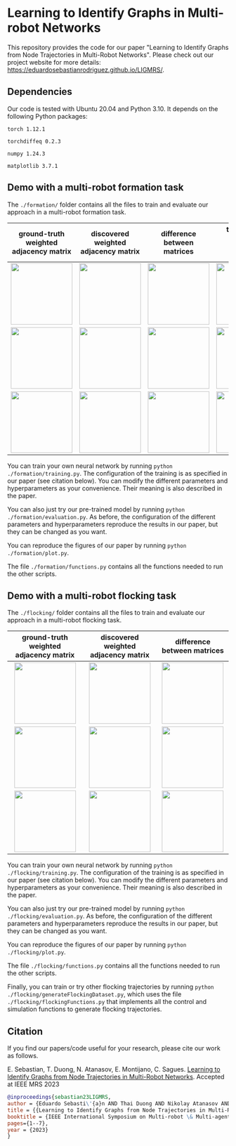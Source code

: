 # Learning to Identify Graphs in Multi-robot Networks

This repository provides the code for our paper "Learning to Identify Graphs from Node Trajectories in Multi-Robot Networks". Please check out our project website for more details: https://eduardosebastianrodriguez.github.io/LIGMRS/.

## Dependencies

Our code is tested with Ubuntu 20.04 and Python 3.10. It depends on the following Python packages: 

```torch 1.12.1``` 

```torchdiffeq 0.2.3``` 

```numpy 1.24.3```

```matplotlib 3.7.1```

## Demo with a multi-robot formation task
The ```./formation/``` folder contains all the files to train and evaluate our approach in a multi-robot formation task.

|      ground-truth weighted adjacency matrix       |      discovered weighted adjacency matrix       | difference between matrices                     |       thresholded difference between matrices        |
|:-------------------------------------------------:|:-----------------------------------------------:|:---------------------------------------------------:|:----------------------------------------------------:|
| <img src="figs/ground_truth_20.png" height="140"> | <img src="figs/discovered_20.png" height="140"> | <img src="figs/difference_20.png" height="140"> | <img src="figs/bool_difference_20.png" height="140"> |  
| <img src="figs/ground_truth_40.png" height="140"> | <img src="figs/discovered_40.png" height="140"> | <img src="figs/difference_40.png" height="140"> | <img src="figs/bool_difference_40.png" height="140"> |  
| <img src="figs/ground_truth_60.png" height="140"> | <img src="figs/discovered_60.png" height="140"> | <img src="figs/difference_60.png" height="140"> | <img src="figs/bool_difference_60.png" height="140"> |  

You can train your own neural network by running ```python ./formation/training.py```. The configuration of the training is as specified in our paper (see citation below). You can modify the different parameters and hyperparameters as your convenience. Their meaning is also described in the paper.

You can also just try our pre-trained model by running ```python ./formation/evaluation.py```. As before, the configuration of the different parameters and hyperparameters reproduce the results in our paper, but they can be changed as you want.

You can reproduce the figures of our paper by running ```python ./formation/plot.py```.

The file ```./formation/functions.py``` contains all the functions needed to run the other scripts.

## Demo with a multi-robot flocking task
The ```./flocking/``` folder contains all the files to train and evaluate our approach in a multi-robot flocking task.

|      ground-truth weighted adjacency matrix      |      discovered weighted adjacency matrix      |          difference between matrices           |
|:------------------------------------------------:|:----------------------------------------------:|:----------------------------------------------:|
| <img src="figs/ground_truth_3.png" height="140"> | <img src="figs/discovered_3.png" height="140"> | <img src="figs/difference_3.png" height="140"> |  
| <img src="figs/ground_truth_2.png" height="140"> | <img src="figs/discovered_2.png" height="140"> | <img src="figs/difference_2.png" height="140"> |  
| <img src="figs/ground_truth_1.png" height="140"> | <img src="figs/discovered_1.png" height="140"> | <img src="figs/difference_1.png" height="140"> |

You can train your own neural network by running ```python ./flocking/training.py```. The configuration of the training is as specified in our paper (see citation below). You can modify the different parameters and hyperparameters as your convenience. Their meaning is also described in the paper.

You can also just try our pre-trained model by running ```python ./flocking/evaluation.py```. As before, the configuration of the different parameters and hyperparameters reproduce the results in our paper, but they can be changed as you want.

You can reproduce the figures of our paper by running ```python ./flocking/plot.py```.

The file ```./flocking/functions.py``` contains all the functions needed to run the other scripts.

Finally, you can train or try other flocking trajectories by running ```python ./flocking/generateFlockingDataset.py```, which uses the file ```./flocking/flockingFunctions.py``` that implements all the control and simulation functions to generate flocking trajectories.
## Citation
If you find our papers/code useful for your research, please cite our work as follows.

E. Sebastian, T. Duong, N. Atanasov, E. Montijano, C. Sagues. [Learning to Identify Graphs from Node Trajectories in Multi-Robot Networks](https://eduardosebastianrodriguez.github.io/LIGMRS/). Accepted at IEEE MRS 2023

 ```bibtex
@inproceedings{sebastian23LIGMRS,
author = {Eduardo Sebasti\'{a}n AND Thai Duong AND Nikolay Atanasov AND Eduardo Montijano AND Carlos Sag\"{u}\'{e}s},
title = {{Learning to Identify Graphs from Node Trajectories in Multi-Robot Networks}},
booktitle = {IEEE International Symposium on Multi-robot \& Multi-agent Systems},
pages={1--7},
year = {2023}
}
```
